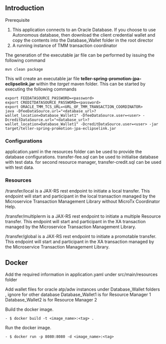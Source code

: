 ## Introduction
Prerequisite

1. This application connects to an Oracle Database. If you choose to use Autonomous database, then download the client credential wallet and copy the contents into the Database_Wallet folder
   in the root director
2. A running instance of TMM transaction coordinator

The generation of the executable jar file can be performed by issuing the following command

    mvn clean package

This will create an executable jar file **teller-spring-promotion-jpa-eclipselink.jar** within the _target_ maven folder. This can be started by
executing the following commands

    export FEEDATASOURCE_PASSWORD=<password>
    export CREDITDATASOURCE_PASSWORD=<password>
    export ORACLE_TMM_TCS_URL=<URL_OF_TMM_TRANSACTION_COORDINATOR>
    java -DfeeDataSource.url="<database_url>?wallet_location=Database_Wallet1" -DfeeDataSource.user=<user> -DcreditDataSource.url="<database_url>?wallet_location=Database_Wallet1" -DcreditDataSource.user=<user> -jar target/teller-spring-promotion-jpa-eclipselink.jar 

### Configurations

application.yaml in the resources folder can be used to provide the database configurations.
transfer-fee.sql can be used to initialise database with test data.
for second resource manager, transfer-credit.sql can be used with test data.

### Resources

/transfer/local is a JAX-RS rest endpoint to initiate a local transfer.
This endpoint will start and participant in the local transaction managed by the Microservice Transaction Management Library without MicroTx Coordinator Help.

/transfer/multiplerm is a JAX-RS rest endpoint to initiate a multiple Resource transfer.
This endpoint will start and participant in the XA transaction managed by the Microservice Transaction Management Library.

/transfer/global is a JAX-RS rest endpoint to initiate a promotable transfer.
This endpoint will start and participant in the XA transaction managed by the Microservice Transaction Management Library.

## Docker
Add the required information in application.yaml under src/main/resources folder

Add  wallet files for oracle atp/adw instances under Database_Wallet folders , ignore for other database
Database_Wallet1 is for Resource Manager 1
Database_Wallet2 is for Resource Manager 2

Build the docker image.
```
- $ docker build -t <image_name>:<tag> .
```
Run the docker image.
```
- $ docker run -p 8080:8080 -d <image_name>:<tag>
``````